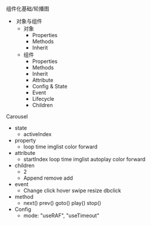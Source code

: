 组件化基础/轮播图

- ​	对象与组件
  - 对象
    - Properties
    - Methods
    - Inherit
  - 组件
    - Properties
    - Methods
    - Inherit
    - Attribute
    - Config & State
    - Event
    - Lifecycle 
    - Children



Carousel

- state
  - activeIndex
- property
  - loop time imglist color forward
- attribute
  - startIndex loop time imglist autoplay color forward
- children
  - 2
  - Append remove add
- event
  - Change click hover swipe resize dbclick
- method
  - next() prev() goto() play() stop()
- Config
  - mode: "useRAF", "useTimeout"